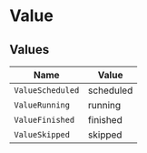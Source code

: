 # Value


## Values

| Name             | Value            |
| ---------------- | ---------------- |
| `ValueScheduled` | scheduled        |
| `ValueRunning`   | running          |
| `ValueFinished`  | finished         |
| `ValueSkipped`   | skipped          |